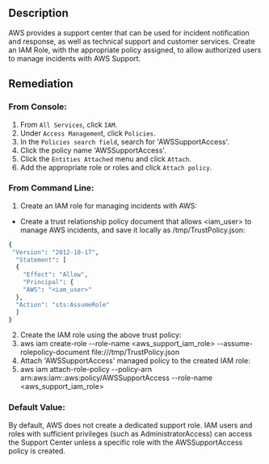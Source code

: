 ## Description

AWS provides a support center that can be used for incident notification and response, as well as technical support and customer services. Create an IAM Role, with the appropriate policy assigned, to allow authorized users to manage incidents with AWS Support.

## Remediation

### From Console:

1. From `All Services`, click `IAM`.
2. Under `Access Managemen`t, click `Policies`.
3. In the `Policies search field`, search for 'AWSSupportAccess'.
4. Click the policy name 'AWSSupportAccess'.
5. Click the `Entities Attached` menu and click `Attach`.
6. Add the appropriate role or roles and click `Attach policy`.

### From Command Line:


1. Create an IAM role for managing incidents with AWS:

 - Create a trust relationship policy document that allows <iam_user> to manage AWS incidents, and save it locally as /tmp/TrustPolicy.json:

```bash
{
 "Version": "2012-10-17",
  "Statement": [
  {
    "Effect": "Allow",
    "Principal": {
    "AWS": "<iam_user>"
  },
  "Action": "sts:AssumeRole"
  ]
}
```

2. Create the IAM role using the above trust policy:
3. aws iam create-role --role-name <aws_support_iam_role> --assume-rolepolicy-document file:///tmp/TrustPolicy.json
4. Attach 'AWSSupportAccess' managed policy to the created IAM role:
5. aws iam attach-role-policy --policy-arn arn:aws:iam::aws:policy/AWSSupportAccess --role-name <aws_support_iam_role>

### Default Value:

By default, AWS does not create a dedicated support role. IAM users and roles with sufficient privileges (such as AdministratorAccess) can access the Support Center unless a specific role with the AWSSupportAccess policy is created.
